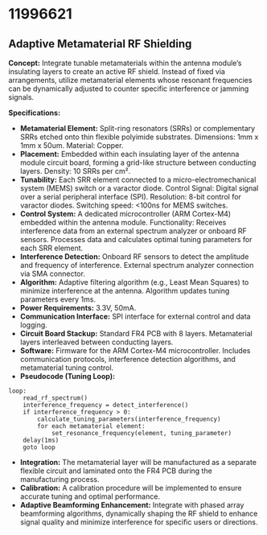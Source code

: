 # 11996621

## Adaptive Metamaterial RF Shielding

**Concept:** Integrate tunable metamaterials within the antenna module’s insulating layers to create an active RF shield. Instead of fixed via arrangements, utilize metamaterial elements whose resonant frequencies can be dynamically adjusted to counter specific interference or jamming signals.

**Specifications:**

*   **Metamaterial Element:** Split-ring resonators (SRRs) or complementary SRRs etched onto thin flexible polyimide substrates. Dimensions: 1mm x 1mm x 50um. Material: Copper.
*   **Placement:** Embedded within each insulating layer of the antenna module circuit board, forming a grid-like structure between conducting layers. Density: 10 SRRs per cm².
*   **Tunability:** Each SRR element connected to a micro-electromechanical system (MEMS) switch or a varactor diode. Control Signal: Digital signal over a serial peripheral interface (SPI). Resolution: 8-bit control for varactor diodes. Switching speed: <100ns for MEMS switches.
*   **Control System:** A dedicated microcontroller (ARM Cortex-M4) embedded within the antenna module. Functionality:  Receives interference data from an external spectrum analyzer or onboard RF sensors. Processes data and calculates optimal tuning parameters for each SRR element.
*   **Interference Detection:**  Onboard RF sensors to detect the amplitude and frequency of interference. External spectrum analyzer connection via SMA connector.
*   **Algorithm:**  Adaptive filtering algorithm (e.g., Least Mean Squares) to minimize interference at the antenna.  Algorithm updates tuning parameters every 1ms.
*   **Power Requirements:** 3.3V, 50mA.
*   **Communication Interface:** SPI interface for external control and data logging.
*   **Circuit Board Stackup:** Standard FR4 PCB with 8 layers.  Metamaterial layers interleaved between conducting layers.
*   **Software:** Firmware for the ARM Cortex-M4 microcontroller.  Includes communication protocols, interference detection algorithms, and metamaterial tuning control.
*   **Pseudocode (Tuning Loop):**

```
loop:
    read_rf_spectrum()
    interference_frequency = detect_interference()
    if interference_frequency > 0:
        calculate_tuning_parameters(interference_frequency)
        for each metamaterial element:
            set_resonance_frequency(element, tuning_parameter)
    delay(1ms)
    goto loop
```

*   **Integration:** The metamaterial layer will be manufactured as a separate flexible circuit and laminated onto the FR4 PCB during the manufacturing process.
*   **Calibration:** A calibration procedure will be implemented to ensure accurate tuning and optimal performance.
*   **Adaptive Beamforming Enhancement:** Integrate with phased array beamforming algorithms, dynamically shaping the RF shield to enhance signal quality and minimize interference for specific users or directions.